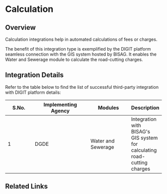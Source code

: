 # Calculation

## Overview

Calculation integrations help in automated calculations of fees or charges.&#x20;

The benefit of this integration type is exemplified by the DIGIT platform seamless connection with the GIS system hosted by BISAG. It enables the Water and Sewerage module to calculate the road-cutting charges.&#x20;

## Integration Details

Refer to the table below to find the list of successful third-party integration with DIGIT platform details:

<table><thead><tr><th width="85">S.No.</th><th width="188">Implementing Agency</th><th width="132">Modules</th><th>Description</th></tr></thead><tbody><tr><td>1</td><td>DGDE</td><td>Water and Sewerage</td><td>Integration with BISAG's GIS system for calculating road-cutting charges</td></tr></tbody></table>

## Related Links

